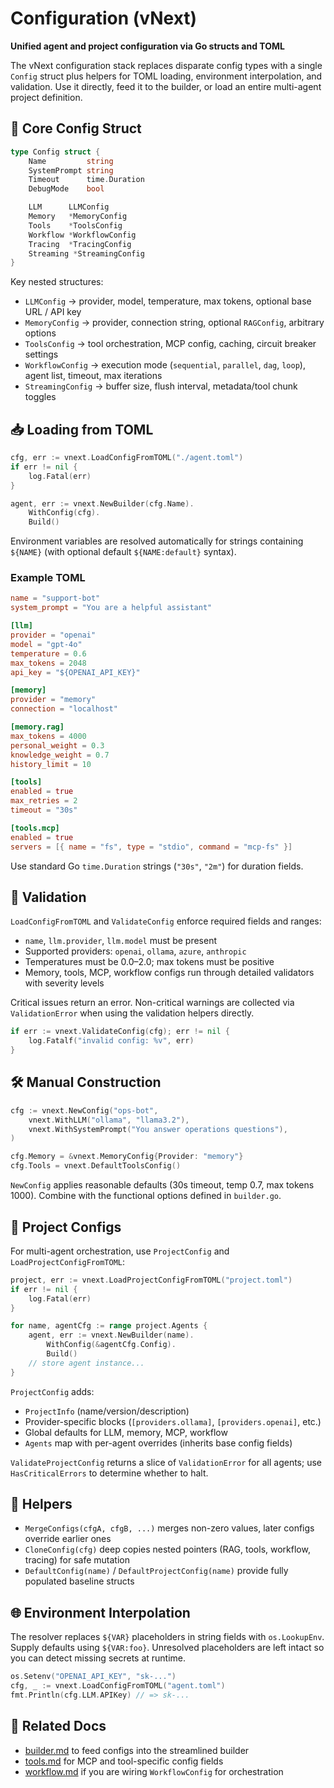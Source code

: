 # Configuration (vNext)

**Unified agent and project configuration via Go structs and TOML**

The vNext configuration stack replaces disparate config types with a single `Config` struct plus helpers for TOML loading, environment interpolation, and validation. Use it directly, feed it to the builder, or load an entire multi-agent project definition.

## 🧾 Core Config Struct

```go
type Config struct {
    Name         string
    SystemPrompt string
    Timeout      time.Duration
    DebugMode    bool

    LLM      LLMConfig
    Memory   *MemoryConfig
    Tools    *ToolsConfig
    Workflow *WorkflowConfig
    Tracing  *TracingConfig
    Streaming *StreamingConfig
}
```

Key nested structures:

- `LLMConfig` → provider, model, temperature, max tokens, optional base URL / API key
- `MemoryConfig` → provider, connection string, optional `RAGConfig`, arbitrary options
- `ToolsConfig` → tool orchestration, MCP config, caching, circuit breaker settings
- `WorkflowConfig` → execution mode (`sequential`, `parallel`, `dag`, `loop`), agent list, timeout, max iterations
- `StreamingConfig` → buffer size, flush interval, metadata/tool chunk toggles

## 📥 Loading from TOML

```go
cfg, err := vnext.LoadConfigFromTOML("./agent.toml")
if err != nil {
    log.Fatal(err)
}

agent, err := vnext.NewBuilder(cfg.Name).
    WithConfig(cfg).
    Build()
```

Environment variables are resolved automatically for strings containing `${NAME}` (with optional default `${NAME:default}` syntax).

### Example TOML

```toml
name = "support-bot"
system_prompt = "You are a helpful assistant"

[llm]
provider = "openai"
model = "gpt-4o"
temperature = 0.6
max_tokens = 2048
api_key = "${OPENAI_API_KEY}"

[memory]
provider = "memory"
connection = "localhost"

[memory.rag]
max_tokens = 4000
personal_weight = 0.3
knowledge_weight = 0.7
history_limit = 10

[tools]
enabled = true
max_retries = 2
timeout = "30s"

[tools.mcp]
enabled = true
servers = [{ name = "fs", type = "stdio", command = "mcp-fs" }]
```

Use standard Go `time.Duration` strings (`"30s"`, `"2m"`) for duration fields.

## 🧪 Validation

`LoadConfigFromTOML` and `ValidateConfig` enforce required fields and ranges:

- `name`, `llm.provider`, `llm.model` must be present
- Supported providers: `openai`, `ollama`, `azure`, `anthropic`
- Temperatures must be 0.0–2.0; max tokens must be positive
- Memory, tools, MCP, workflow configs run through detailed validators with severity levels

Critical issues return an error. Non-critical warnings are collected via `ValidationError` when using the validation helpers directly.

```go
if err := vnext.ValidateConfig(cfg); err != nil {
    log.Fatalf("invalid config: %v", err)
}
```

## 🛠 Manual Construction

```go
cfg := vnext.NewConfig("ops-bot",
    vnext.WithLLM("ollama", "llama3.2"),
    vnext.WithSystemPrompt("You answer operations questions"),
)

cfg.Memory = &vnext.MemoryConfig{Provider: "memory"}
cfg.Tools = vnext.DefaultToolsConfig()
```

`NewConfig` applies reasonable defaults (30s timeout, temp 0.7, max tokens 1000). Combine with the functional options defined in `builder.go`.

## 🧩 Project Configs

For multi-agent orchestration, use `ProjectConfig` and `LoadProjectConfigFromTOML`:

```go
project, err := vnext.LoadProjectConfigFromTOML("project.toml")
if err != nil {
    log.Fatal(err)
}

for name, agentCfg := range project.Agents {
    agent, err := vnext.NewBuilder(name).
        WithConfig(&agentCfg.Config).
        Build()
    // store agent instance...
}
```

`ProjectConfig` adds:

- `ProjectInfo` (name/version/description)
- Provider-specific blocks (`[providers.ollama]`, `[providers.openai]`, etc.)
- Global defaults for LLM, memory, MCP, workflow
- `Agents` map with per-agent overrides (inherits base config fields)

`ValidateProjectConfig` returns a slice of `ValidationError` for all agents; use `HasCriticalErrors` to determine whether to halt.

## 🔄 Helpers

- `MergeConfigs(cfgA, cfgB, ...)` merges non-zero values, later configs override earlier ones
- `CloneConfig(cfg)` deep copies nested pointers (RAG, tools, workflow, tracing) for safe mutation
- `DefaultConfig(name)` / `DefaultProjectConfig(name)` provide fully populated baseline structs

## 🌐 Environment Interpolation

The resolver replaces `${VAR}` placeholders in string fields with `os.LookupEnv`. Supply defaults using `${VAR:foo}`. Unresolved placeholders are left intact so you can detect missing secrets at runtime.

```go
os.Setenv("OPENAI_API_KEY", "sk-...")
cfg, _ := vnext.LoadConfigFromTOML("agent.toml")
fmt.Println(cfg.LLM.APIKey) // => sk-...
```

## 🔗 Related Docs

- [builder.md](builder.md) to feed configs into the streamlined builder
- [tools.md](tools.md) for MCP and tool-specific config fields
- [workflow.md](workflow.md) if you are wiring `WorkflowConfig` for orchestration
